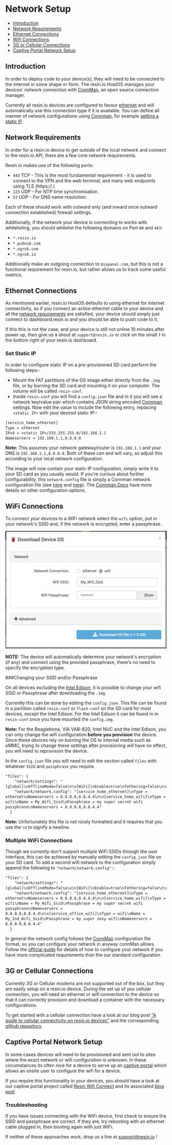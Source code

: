 # Network Setup

* [Introduction](/pages/deployment/wifi.md#introduction)
* [Network Requirements](/pages/deployment/wifi.md#network-requirements)
* [Ethernet Connections](/pages/deployment/wifi.md#ethernet-connections)
* [Wifi Connections](/pages/deployment/wifi.md#wifi-connections)
* [3G or Cellular Connections](/pages/deployment/wifi.md#3g-or-cellular-connections)
* [Captive Portal Network Setup](/pages/deployment/wifi.md#captive-portal-network-setup)

## Introduction

In order to deploy code to your device(s), they will need to be connected to the internet in some shape or form. The resin.io HostOS manages your devices' network connection with [ConnMan][connman], an open source connection manager.

Currently all resin.io devices are configured to favour [ethernet](/pages/deployment/wifi.md#ethernet-connections) and will automatically use this connection type if it is available. You can define all manner of network configurations using [Connman][connman], for example [setting a static IP](/pages/deployment/wifi.md#set-static-ip).

## Network Requirements

In order for a resin.io device to get outside of the local network and connect to the resin.io API, there are a few core network requirements.

Resin.io makes use of the following ports:

* `443` TCP - This is the most fundamental requirement - it is used to connect to the VPN and the web terminal, and many web endpoints using TLS (https://.)
* `123` UDP - For NTP time synchronisation.
* `53` UDP - For DNS name resolution.

Each of these should work with outward only (and inward once outward connection established) firewall settings.

Additionally, if the network your device is connecting to works with whitelisting, you should whitelist the following domains on Port `80` and `443`:
* `*.resin.io`
* `*.pubnub.com`
* `*.ngrok.com`
* `*.ngrok.io`

Additionally make an outgoing connection to `mixpanel.com`, but this is not a functional requirement for resin.io, but rather allows us to track some useful metrics.

## Ethernet Connections

As mentioned earlier, resin.io HostOS defaults to using ethernet for internet connectivity, so if you connect an active ethernet cable to your device and all the [network requirements](/pages/deployment/wifi.md#network-requirements) are satisfied, your device should simply just connect to dashboard.resin.io and you should be able to push code to it.

If this this is not the case, and your device is still not online 10 minutes after power up, then give us a shout at `support@resin.io` or click on the small **`?`** in the bottom right of your resin.io dashboard.

### Set Static IP

In order to configure static IP on a pre-provisioned SD card perform the following steps:-
* Mount the FAT partitions of the OS image either directly from the `.img` file, or by burning the SD card and mounting it on your computer. The volume will be called `resin-conf`.
* Inside `resin-conf` you will find a `config.json` file and in it you will see a network key/value pair which contains JSON string encoded [Connman][connman] settings. Now edit the value to include the following entry, replacing `<static IP>` with your desired static IP:-

```
[service_home_ethernet]
Type = ethernet
IPv4 = <static IP>/255.255.255.0/192.168.1.1
Nameservers = 192.168.1.1,8.8.8.8
```
__Note:__ This assumes your network gateway/router is `192.168.1.1` and your DNS is `192.168.1.1,8.8.8.8`. Both of these can and will vary, so adjust this according to your local network configuration.

The image will now contain your static IP configuration, simply write it to your SD card as you usually would.
If you're curious about further configurability, this `network.config` file is simply a Connman network configuration file (see [here](https://en.wikipedia.org/wiki/ConnMan) and [here](https://wiki.archlinux.org/index.php/Connman)). The [Connman Docs][connman-format] have more details on other configuration options.

## WiFi Connections

To connect your devices to a WiFi network select the `wifi` option, put in your
network's SSID and, if the network is encrypted, enter a passphrase.

![Wifi Settings](/img/screenshots/wifi-settings-new.png)

__NOTE:__ The device will automatically determine your network's encryption (if
any) and connect using the provided passphrase, there's no need to specify the
encryption type.

###Changing your SSID and/or Passphrase

On all devices excluding the [Intel Edison](/pages/installing/gettingStarted-Edison.md), it is possible to change your wifi SSID or Passphrase after downloading the `.img`.

Currently this can be done by editing the `config.json`. This file can be found in a partition called `resin-conf` or `flash-conf` on the SD card for most devices, except the Intel Edison. For the Intel Edison it can be found in in `resin-conf` once you have mounted the `config.img`.

__Note:__ For the Beaglebone, VIA VAB-820, Intel NUC and the Intel Edison, you can only change the wifi configuration **before you provision** the device. Since these devices rely on burning the OS to internal media such as eMMC, trying to change these settings after provisioning will have no effect, you will need to reprovision the device.

In the `config.json` file you will need to edit the section called `files` with whatever `SSID` and `passphrase` you require.

```
"files": {
    "network/settings": "[global]\nOfflineMode=false\n\n[WiFi]\nEnable=true\nTethering=false\n\n[Wired]\nEnable=true\nTethering=false\n\n[Bluetooth]\nEnable=true\nTethering=false",
    "network/network.config": "[service_home_ethernet]\nType = ethernet\nNameservers = 8.8.8.8,8.8.4.4\n\n[service_home_wifi]\nType = wifi\nName = My_Wifi_Ssid\nPassphrase = my super secret wifi passphrase\nNameservers = 8.8.8.8,8.8.4.4"
  }
```
__Note:__ Unfortunately this file is not nicely formatted and it requires that you use the `\n` to signify a newline.

### Multiple WiFi Connections

Though we currently don't support multiple WiFi SSIDs through the user
interface, this can be achieved by manually editing the `config.json` file on your SD card. To add a second wifi network to the configuration simply append the following to `"network/network.config":`:

```
"files": {
    "network/settings": "[global]\nOfflineMode=false\n\n[WiFi]\nEnable=true\nTethering=false\n\n[Wired]\nEnable=true\nTethering=false\n\n[Bluetooth]\nEnable=true\nTethering=false",
    "network/network.config": "[service_home_ethernet]\nType = ethernet\nNameservers = 8.8.8.8,8.8.4.4\n\n[service_home_wifi]\nType = wifi\nName = My_Wifi_Ssid\nPassphrase = my super secret wifi passphrase\nNameservers = 8.8.8.8,8.8.4.4\n\n[service_office_wifi]\nType = wifi\nName = My_2nd_Wifi_Ssid\nPassphrase = my super sexy wifi\nNameservers = 8.8.8.8,8.8.4.4"
  }
```

In general the network config follows the [ConnMan][connman] configuration file format, so you can configure your network in anyway connMan allows. Follow the [official guide][connman-format] for details of how to configure your network if you have more complicated requirements than the our standard configuration.

## 3G or Cellular Connections

Currently 3G or Cellular modems are not supported out of the box, but they are easily setup on a resin.io device. During the set up of you cellular connection, you will need an ethernet or wifi connection to the device so that it can correctly provision and download a container with the necessary configurations.

To get started with a cellular connection have a look at our blog post ["A guide to cellular connectivity on resin.io devices"](https://resin.io/blog/cellular-connectivity/) and the corresponding [github repository](https://github.com/resin-io-projects/cellular-modem.git).

## Captive Portal Network Setup

In some cases devices will need to be provisioned and sent out to sites where the exact network or wifi configuration is unknown. In these circumstances its often nice for a device to serve up an [captive portal][captive-portal-link] which allows an onsite user to configure the wifi for a device.

If you require this functionality in your devices, you should have a look at our captive portal project called [Resin Wifi Connect][wifi-connect-link] and its associated [blog post][wifi-connect-blog]

### Troubleshooting

If you have issues connecting with the WiFi device, first check to ensure the
SSID and passphrase are correct. If they are, try rebooting with an ethernet
cable plugged in, then booting again with just WiFi.

If neither of these approaches work, drop us a line at support@resin.io !

[custom-network]:/pages/configuration/custom-network.md
[rpi]:http://www.raspberrypi.org/
[nano-router]:http://www.amazon.com/TP-LINK-TL-WR702N-Wireless-Repeater-150Mpbs/dp/B007PTCFFW
[adafruit]:http://www.adafruit.com/products/814
[epn8531]:http://www.amazon.com/BestDealUSA-EP-N8531-150Mbps-802-11n-Wireless/dp/B00AT7S060
[elinux]:http://elinux.org/RPi_USB_Wi-Fi_Adapters
[pi-hut-usb]:http://thepihut.com/products/usb-wifi-adapter-for-the-raspberry-pi
[bbb-wifi-list]:http://elinux.org/Beagleboard:BeagleBoneBlack#WIFI_Adapters
[connman]:http://en.wikipedia.org/wiki/ConnMan
[connman-format]:http://git.kernel.org/cgit/network/connman/connman.git/tree/doc/config-format.txt
[wifi-connect-link]:https://github.com/resin-io/resin-wifi-connect
[captive-portal-link]:https://en.wikipedia.org/wiki/Captive_portal
[wifi-connect-blog]:https://resin.io/blog/resin-wifi-connect/
